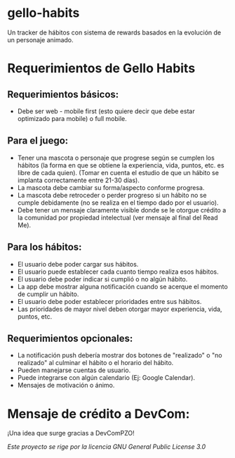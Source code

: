 # gello-habits
Un tracker de hábitos con sistema de rewards basados en la evolución de un personaje animado.

# Requerimientos de Gello Habits

## Requerimientos básicos:
* Debe ser web - mobile first (esto quiere decir que debe estar optimizado para mobile) o full mobile.

## Para el juego:
* Tener una mascota o personaje que progrese según se cumplen los hábitos (la forma en que se obtiene la experiencia, vida, puntos, etc. es libre de cada quien). (Tomar en cuenta el estudio de que un hábito se implanta correctamente entre 21-30 días).
* La mascota debe cambiar su forma/aspecto conforme progresa.
* La mascota debe retroceder o perder progreso si un hábito no se cumple debidamente (no se realiza en el tiempo dado por el usuario).
* Debe tener un mensaje claramente visible donde se le otorgue crédito a la comunidad por propiedad intelectual (ver mensaje al final del Read Me).

## Para los hábitos:
* El usuario debe poder cargar sus hábitos.
* El usuario puede establecer cada cuanto tiempo realiza esos hábitos.
* El usuario debe poder indicar si cumplió o no algún hábito.
* La app debe mostrar alguna notificación cuando se acerque el momento de cumplir un hábito.
* El usuario debe poder establecer prioridades entre sus hábitos.
* Las prioridades de mayor nivel deben otorgar mayor experiencia, vida, puntos, etc.

## Requerimientos opcionales:
* La notificación push debería mostrar dos botones de "realizado" o "no realizado" al culminar el hábito o el horario del hábito.
* Pueden manejarse cuentas de usuario.
* Puede integrarse con algún calendario (Ej: Google Calendar).
* Mensajes de motivación o ánimo.



# Mensaje de crédito a DevCom:

¡Una idea que surge gracias a DevComPZO!

*Este proyecto se rige por la licencia GNU General Public License 3.0*
